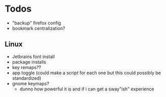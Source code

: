 # Todos 

- "backup" firefox config
- bookmark centralization?

## Linux
- Jetbrains font install
- package installs
- key remaps??
- app toggle (could make a script for each one but this could possibly be standardized)
- gnome keymaps?
    - dunno how powerful it is and if i can get a sway"ish" experience
